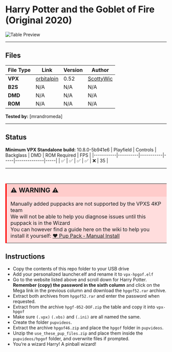 # Harry Potter and the Goblet of Fire (Original 2020)

![Table Preview](../../images/vpx-hpgof-preview.jpg)

---

## Files
| File Type | Link | Version | Author | 
|-----------|--------|----------|--------------|
| **VPX** | [orbitalpin](https://orbitalpin.com/downloads/) | 0.52 | [ScottyWic](https://orbitalpin.com/) |
| **B2S** | N/A | N/A | N/A |
| **DMD** | N/A | N/A | N/A |
| **ROM** | N/A | N/A | N/A |

**Tested by:** [mrandromeda]

---

## Status 
**Minimum VPX Standalone build:** 10.8.0-5b941e6
| Playfield | Controls | Backglass | DMD | ROM Required | FPS | 
|-----------|----------|-----------|-----|--------------|-----|
| :white_check_mark: | :white_check_mark: | :white_check_mark: | :white_check_mark: | :x: | 35 |

---

<br>

<table>
  <tr>
    <td style="background-color: #FFDDDD; padding: 0; border-left: 4px solid #FF0000;">
      <div style="padding: 8px 12px; background-color: #FFCCCB; font-weight: bold;font-size: 20px;">
        <strong>⚠️ WARNING ⚠️</strong>
      </div>
      <div style="padding: 12px 12px 12px 12px;">
        Manually added puppacks are not supported by the VPXS 4KP team<br>
		We will not be able to help you diagnose issues until this puppack is in the Wizard<br>
		You can however find a guide here on the wiki to help you install it yourself: <a href="https://github.com/LegendsUnchained/vpx-standalone-alp4k/wiki/%5B08%5D-%E2%9D%A4%EF%B8%8F-Pup-Pack-%E2%80%90-Manual-Install">❤️ Pup Pack ‐ Manual Install</a>
      </div>
    </td>
  </tr>
</table>

## Instructions
- Copy the contents of this repo folder to your USB drive
- Add your personalized launcher.elf and rename it to `vpx-hpgof.elf`
- Go to the website listed above and scroll down for Harry Potter. **Remember (copy) the password in the sixth column** and click on the Mega link in the previous column and download the `hpgof52.rar` archive.
- Extract both archives from `hpgof52.rar` and enter the password when requested.
- Extract from the archive `hpgf-052-DOF.zip` the table and copy it into `vpx-hpgof`
- Make sure `(.vpx)` `(.vbs)` and `(.ini)` are all named the same.
- Create the folder `pupvideos`.
- Extract the archive `hpgof46.zip` and place the `hpgof` folder in `pupvideos`.
- Unzip the `use_these_pup_files.zip` and place them inside the `pupvideos/hpgof` folder, and overwrite files if prompted.
- You’re a wizard Harry! A pinball wizard!
